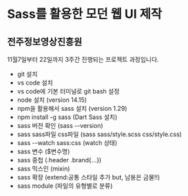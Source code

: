 # Sass를 활용한 모던 웹 UI 제작
## 전주정보영상진흥원

11월7일부터 22일까지 3주간 진행되는 프로젝트 과정입니다.

- git 설치
- vs code 설치
- vs code에 기본 터미널로 git bash 설정
- node 설치 (version 14.15)
- npm을 활용해서 sass 설치 (version 1.29)
- npm install -g sass (Dart Sass 설치)
- sass 버전 확인 (sass --version)
- sass sass파일 css파일 (sass sass/style.scss css/style.css)
- sass --watch sass:css (watch 상태)
- sass 변수 ($변수명)
- sass 중첩 (.header .brand{...})
- sass 믹스인 (mixin)
- sass 확장 (extend:공통 스타일 추가 but, 남용은 금물!!)
- sass module (파일의 유형별로 분류)